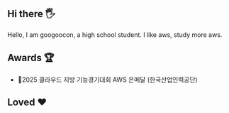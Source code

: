 ## Hi there 🖐️
Hello, I am googoocon, a high school student.
I like aws, study more aws.
## Awards 🏆
- 🥈2025 클라우드 지방 기능경기대회 AWS 은메달 (한국산업인력공단)

## Loved ❤️
